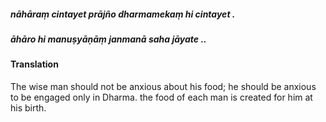 ##### nāhāraṃ cintayet prājño dharmamekaṃ hi cintayet .
##### āhāro hi manuṣyāṇāṃ janmanā saha jāyate ..

#### Translation

The wise man should not be anxious about his food; he should be anxious to be engaged only in Dharma. the food of each man is created for him at his birth.